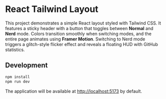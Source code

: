 # React Tailwind Layout

This project demonstrates a simple React layout styled with Tailwind CSS. It features a sticky header with a button that toggles between **Normal** and **Nerd** mode. Colors transition smoothly when switching modes, and the entire page animates using **Framer Motion**. Switching to Nerd mode triggers a glitch-style flicker effect and reveals a floating HUD with GitHub statistics.

## Development

```bash
npm install
npm run dev
```

The application will be available at <http://localhost:5173> by default.
